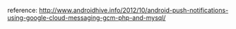 reference: http://www.androidhive.info/2012/10/android-push-notifications-using-google-cloud-messaging-gcm-php-and-mysql/
